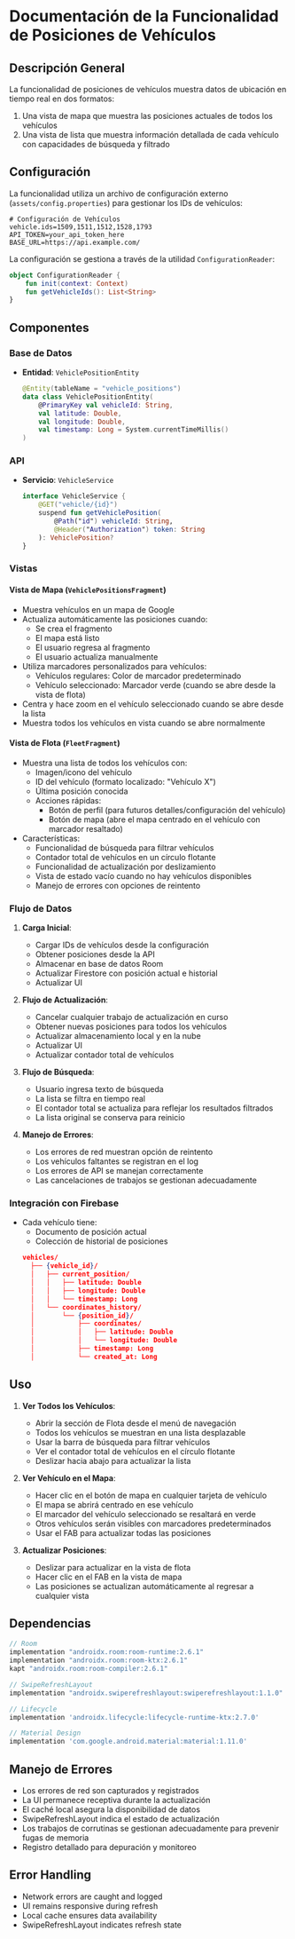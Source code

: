 # Documentación de la Funcionalidad de Posiciones de Vehículos

## Descripción General
La funcionalidad de posiciones de vehículos muestra datos de ubicación en tiempo real en dos formatos:
1. Una vista de mapa que muestra las posiciones actuales de todos los vehículos
2. Una vista de lista que muestra información detallada de cada vehículo con capacidades de búsqueda y filtrado

## Configuración
La funcionalidad utiliza un archivo de configuración externo (`assets/config.properties`) para gestionar los IDs de vehículos:

```properties
# Configuración de Vehículos
vehicle.ids=1509,1511,1512,1528,1793
API_TOKEN=your_api_token_here
BASE_URL=https://api.example.com/
```
La configuración se gestiona a través de la utilidad `ConfigurationReader`:
```kotlin
object ConfigurationReader {
    fun init(context: Context)
    fun getVehicleIds(): List<String>
}
```

## Componentes

### Base de Datos
- **Entidad**: `VehiclePositionEntity`
  ```kotlin
  @Entity(tableName = "vehicle_positions")
  data class VehiclePositionEntity(
      @PrimaryKey val vehicleId: String,
      val latitude: Double,
      val longitude: Double,
      val timestamp: Long = System.currentTimeMillis()
  )
  ```

### API
- **Servicio**: `VehicleService`
  ```kotlin
  interface VehicleService {
      @GET("vehicle/{id}")
      suspend fun getVehiclePosition(
          @Path("id") vehicleId: String,
          @Header("Authorization") token: String
      ): VehiclePosition?
  }
  ```

### Vistas

#### Vista de Mapa (`VehiclePositionsFragment`)
- Muestra vehículos en un mapa de Google
- Actualiza automáticamente las posiciones cuando:
  - Se crea el fragmento
  - El mapa está listo
  - El usuario regresa al fragmento
  - El usuario actualiza manualmente
- Utiliza marcadores personalizados para vehículos:
  - Vehículos regulares: Color de marcador predeterminado
  - Vehículo seleccionado: Marcador verde (cuando se abre desde la vista de flota)
- Centra y hace zoom en el vehículo seleccionado cuando se abre desde la lista
- Muestra todos los vehículos en vista cuando se abre normalmente

#### Vista de Flota (`FleetFragment`)
- Muestra una lista de todos los vehículos con:
  - Imagen/icono del vehículo
  - ID del vehículo (formato localizado: "Vehículo X")
  - Última posición conocida
  - Acciones rápidas:
    - Botón de perfil (para futuros detalles/configuración del vehículo)
    - Botón de mapa (abre el mapa centrado en el vehículo con marcador resaltado)
- Características:
  - Funcionalidad de búsqueda para filtrar vehículos
  - Contador total de vehículos en un círculo flotante
  - Funcionalidad de actualización por deslizamiento
  - Vista de estado vacío cuando no hay vehículos disponibles
  - Manejo de errores con opciones de reintento

### Flujo de Datos
1. **Carga Inicial**:
   - Cargar IDs de vehículos desde la configuración
   - Obtener posiciones desde la API
   - Almacenar en base de datos Room
   - Actualizar Firestore con posición actual e historial
   - Actualizar UI

2. **Flujo de Actualización**:
   - Cancelar cualquier trabajo de actualización en curso
   - Obtener nuevas posiciones para todos los vehículos
   - Actualizar almacenamiento local y en la nube
   - Actualizar UI
   - Actualizar contador total de vehículos

3. **Flujo de Búsqueda**:
   - Usuario ingresa texto de búsqueda
   - La lista se filtra en tiempo real
   - El contador total se actualiza para reflejar los resultados filtrados
   - La lista original se conserva para reinicio

4. **Manejo de Errores**:
   - Los errores de red muestran opción de reintento
   - Los vehículos faltantes se registran en el log
   - Los errores de API se manejan correctamente
   - Las cancelaciones de trabajos se gestionan adecuadamente

### Integración con Firebase
- Cada vehículo tiene:
  - Documento de posición actual
  - Colección de historial de posiciones
  ```json
  vehicles/
    ├── {vehicle_id}/
    │   ├── current_position/
    │   │   ├── latitude: Double
    │   │   ├── longitude: Double
    │   │   └── timestamp: Long
    │   └── coordinates_history/
    │       └── {position_id}/
    │           ├── coordinates/
    │           │   ├── latitude: Double
    │           │   └── longitude: Double
    │           ├── timestamp: Long
    │           └── created_at: Long
  ```

## Uso
1. **Ver Todos los Vehículos**:
   - Abrir la sección de Flota desde el menú de navegación
   - Todos los vehículos se muestran en una lista desplazable
   - Usar la barra de búsqueda para filtrar vehículos
   - Ver el contador total de vehículos en el círculo flotante
   - Deslizar hacia abajo para actualizar la lista

2. **Ver Vehículo en el Mapa**:
   - Hacer clic en el botón de mapa en cualquier tarjeta de vehículo
   - El mapa se abrirá centrado en ese vehículo
   - El marcador del vehículo seleccionado se resaltará en verde
   - Otros vehículos serán visibles con marcadores predeterminados
   - Usar el FAB para actualizar todas las posiciones

3. **Actualizar Posiciones**:
   - Deslizar para actualizar en la vista de flota
   - Hacer clic en el FAB en la vista de mapa
   - Las posiciones se actualizan automáticamente al regresar a cualquier vista

## Dependencias
```gradle
// Room
implementation "androidx.room:room-runtime:2.6.1"
implementation "androidx.room:room-ktx:2.6.1"
kapt "androidx.room:room-compiler:2.6.1"

// SwipeRefreshLayout
implementation "androidx.swiperefreshlayout:swiperefreshlayout:1.1.0"

// Lifecycle
implementation 'androidx.lifecycle:lifecycle-runtime-ktx:2.7.0'

// Material Design
implementation 'com.google.android.material:material:1.11.0'
```

## Manejo de Errores
- Los errores de red son capturados y registrados
- La UI permanece receptiva durante la actualización
- El caché local asegura la disponibilidad de datos
- SwipeRefreshLayout indica el estado de actualización
- Los trabajos de corrutinas se gestionan adecuadamente para prevenir fugas de memoria
- Registro detallado para depuración y monitoreo


## Error Handling
- Network errors are caught and logged
- UI remains responsive during refresh
- Local cache ensures data availability
- SwipeRefreshLayout indicates refresh state 
